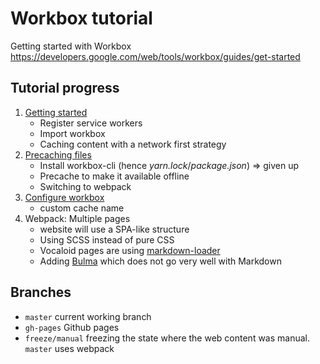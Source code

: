 # Workbox tutorial

Getting started with Workbox https://developers.google.com/web/tools/workbox/guides/get-started

## Tutorial progress

1. [Getting started](https://developers.google.com/web/tools/workbox/guides/get-started)
   - Register service workers
   - Import workbox
   - Caching content with a network first strategy
2. [Precaching files](https://developers.google.com/web/tools/workbox/guides/precache-files/)
   - Install workbox-cli (hence _yarn.lock_/_package.json_) => given up
   - Precache to make it available offline
   - Switching to webpack
3. [Configure workbox](https://developers.google.com/web/tools/workbox/guides/configure-workbox)
    - custom cache name
4. Webpack: Multiple pages
    - website will use a SPA-like structure
    - Using SCSS instead of pure CSS
    - Vocaloid pages are using [markdown-loader](https://github.com/peerigon/markdown-loader)
    - Adding [Bulma](https://bulma.io/documentation/overview/) which does not
      go very well with Markdown

## Branches

- `master` current working branch
- `gh-pages` Github pages
- `freeze/manual` freezing the state where the web content was manual. `master`
  uses webpack

